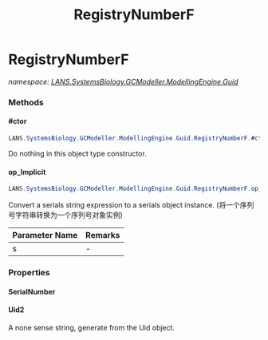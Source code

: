 ﻿---
title: RegistryNumberF
---

# RegistryNumberF
_namespace: [LANS.SystemsBiology.GCModeller.ModellingEngine.Guid](N-LANS.SystemsBiology.GCModeller.ModellingEngine.Guid.html)_



### Methods

#### #ctor
```csharp
LANS.SystemsBiology.GCModeller.ModellingEngine.Guid.RegistryNumberF.#ctor(System.Int32)
```
Do nothing in this object type constructor.

#### op_Implicit
```csharp
LANS.SystemsBiology.GCModeller.ModellingEngine.Guid.RegistryNumberF.op_Implicit(System.String)~LANS.SystemsBiology.GCModeller.ModellingEngine.Guid.RegistryNumberF
```
Convert a serials string expression to a serials object instance.
 (将一个序列号字符串转换为一个序列号对象实例)

|Parameter Name|Remarks|
|--------------|-------|
|s|-|




### Properties

#### SerialNumber

#### Uid2
A none sense string, generate from the Uid object.

